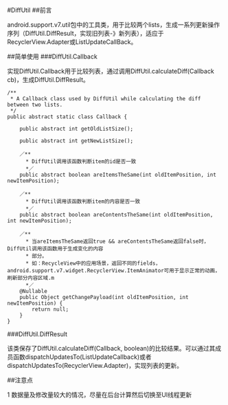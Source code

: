 #DiffUtil
##前言

android.support.v7.util包中的工具类，用于比较两个lists，生成一系列更新操作序列（DiffUtil.DiffResult，实现旧列表-》新列表），适应于RecyclerView.Adapter或ListUpdateCallBack。

##简单使用
###DiffUtil.Callback

实现DiffUtil.Callback用于比较列表，通过调用DiffUtil.calculateDiff(Callback cb)，生成DiffUtil.DiffResult。

	/**
     * A Callback class used by DiffUtil while calculating the diff between two lists.
     */
    public abstract static class Callback {
    
        public abstract int getOldListSize();

        public abstract int getNewListSize();
        
        ／**
          * DiffUtil调用该函数判断item的id是否一致
          *／
        public abstract boolean areItemsTheSame(int oldItemPosition, int newItemPosition);

        ／**
          * DiffUtil调用该函数判断item的内容是否一致
          *／
        public abstract boolean areContentsTheSame(int oldItemPosition, int newItemPosition);

        ／**
          * 当areItemsTheSame返回true && areContentsTheSame返回false时，DiffUtil调用该函数用于生成变化的内容                
          * 部分。
          * 如：RecycleView中的应用场景，返回不同的fields，android.support.v7.widget.RecyclerView.ItemAnimator可用于显示正常的动画，刷新部分内容区域.m
          *／
        @Nullable
        public Object getChangePayload(int oldItemPosition, int newItemPosition) {
            return null;
        }
    }
###DiffUtil.DiffResult

该类保存了DiffUtil.calculateDiff(Callback, boolean)的比较结果。可以通过其成员函数dispatchUpdatesTo(ListUpdateCallback)或者 dispatchUpdatesTo(RecyclerView.Adapter)，实现列表的更新。

##注意点

1 数据量及修改量较大的情况，尽量在后台计算然后切换至UI线程更新